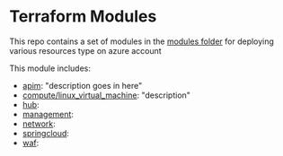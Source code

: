 # Terraform Modules
This repo contains a set of modules in the [modules folder]() for deploying various resources type on azure account

This module includes:
* [apim](): "description goes in here"
* [compute/linux_virtual_machine](): "description"
* [hub]():
* [management]():
* [network]():
* [springcloud]():
* [waf]():